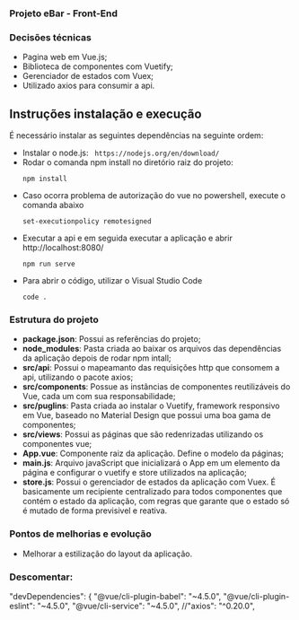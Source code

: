 ### Projeto eBar - Front-End

### Decisões técnicas
  - Pagina web em Vue.js;
  - Biblioteca de componentes com Vuetify;  
  - Gerenciador de estados com Vuex;
  - Utilizado axios para consumir a api.
   
## Instruções instalação e execução

 É necessário instalar as seguintes dependências na seguinte ordem:
 
  - Instalar o node.js:
  ``` https://nodejs.org/en/download/```
  - Rodar o comanda npm install no diretório raiz do projeto:
    ``` 
    npm install 
    ``` 
  - Caso ocorra problema de autorização do vue no powershell, execute o comanda abaixo
    ``` 
    set-executionpolicy remotesigned
    ```
  - Executar a api e em seguida executar a aplicação e abrir http://localhost:8080/
    ``` 
    npm run serve
    ```
  - Para abrir o código, utilizar o Visual Studio Code
    ``` 
    code .
    ```    
    
### Estrutura do projeto
  - **package.json**: Possui as referências do projeto;
  - **node_modules**: Pasta criada ao baixar os arquivos das dependências da aplicação depois de rodar npm intall;
  - **src/api**: Possui o mapeamanto das requisições http que consomem a api, utilizando o pacote axios;
  - **src/components**:  Possue as instâncias de componentes reutilizáveis do Vue, cada um com sua responsabilidade;
  - **src/puglins**: Pasta criada ao instalar o Vuetify, framework responsivo em Vue, baseado no Material Design que possui uma boa gama de componentes;   
  - **src/views**: Possui as páginas que são redenrizadas utilizando os componentes vue;    
  - **App.vue**: Componente raiz da aplicação. Define o modelo da páginas;
  - **main.js**:  Arquivo javaScript que inicializará o App em um elemento da página e configurar o vuetify e store utilizados na aplicação;
  - **store.js**: Possui o gerenciador de estados da aplicação com Vuex. É basicamente um recipiente centralizado para todos componentes que contém o estado da aplicação, com regras que garante que o estado só é mutado de forma previsivel e reativa.
  
### Pontos de melhorias e evolução
  - Melhorar a estilização do layout da aplicação.

### Descomentar:

  "devDependencies": {
    "@vue/cli-plugin-babel": "~4.5.0",
    "@vue/cli-plugin-eslint": "~4.5.0",
    "@vue/cli-service": "~4.5.0",
    //"axios": "^0.20.0",
